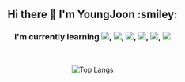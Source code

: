<div align=center>
  <h2> Hi there 👋 I'm YoungJoon :smiley:</h2>

<h3>I'm currently learning 
<img src="https://img.shields.io/badge/MySQL-4479A1?style=flat&logo=mysql&logoColor=white"/>, 
<img src="https://img.shields.io/badge/Java-007396?style=flat&logo=java&logoColor=white">,
<img src="https://img.shields.io/badge/JavaScript-F7DF1E?style=flat&logo=JavaScript&logoColor=white"/>, 
<img src="https://img.shields.io/badge/kotlin-0095D5?style=flat&logo=kotlin&logoColor=white"/>, 
<img src="https://img.shields.io/badge/aws-232F3E?style=flat&logo=aws&logoColor=white">, 
<img src="https://img.shields.io/badge/git-F05032?style=flat&logo=git&logoColor=white"></h3>
<br>
  
![Top Langs](https://github-readme-stats.vercel.app/api/top-langs/?username=YYJ0311&layout=compact)

</div>


  <!--
**YYJ0311/YYJ0311** is a ✨ _special_ ✨ repository because its `README.md` (this file) appears on your GitHub profile.

Here are some ideas to get you started:

- 🔭 I’m currently working on ...
- 🌱 I’m currently learning ...
- 👯 I’m looking to collaborate on ...
- 🤔 I’m looking for help with ...
- 💬 Ask me about ...
- 📫 How to reach me: ...
- 😄 Pronouns: ...
- ⚡ Fun fact: ...
-->
